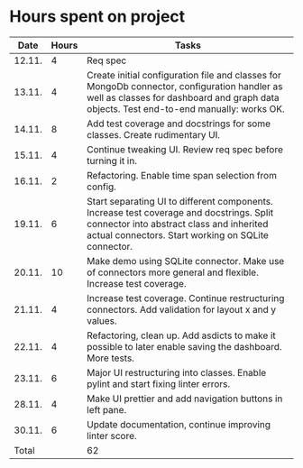 # Hours spent on project

|Date|Hours|Tasks|
|---|---|---|
|12.11.|4|Req spec|
|13.11.|4|Create initial configuration file and classes for MongoDb connector, configuration handler as well as classes for dashboard and graph data objects. Test end-to-end manually: works OK.|
|14.11.|8|Add test coverage and docstrings for some classes. Create rudimentary UI.|
|15.11.|4|Continue tweaking UI. Review req spec before turning it in.|
|16.11.|2|Refactoring. Enable time span selection from config.|
|19.11.|6|Start separating UI to different components. Increase test coverage and docstrings. Split connector into abstract class and inherited actual connectors. Start working on SQLite connector.|
|20.11.|10|Make demo using SQLite connector. Make use of connectors more general and flexible. Increase test coverage.|
|21.11.|4|Increase test coverage. Continue restructuring connectors. Add validation for layout x and y values.|
|22.11.|4|Refactoring, clean up. Add asdicts to make it possible to later enable saving the dashboard. More tests.|
|23.11.|6|Major UI restructuring into classes. Enable pylint and start fixing linter errors.|
|28.11.|4|Make UI prettier and add navigation buttons in left pane.|
|30.11.|6|Update documentation, continue improving linter score.|
|Total||62|
